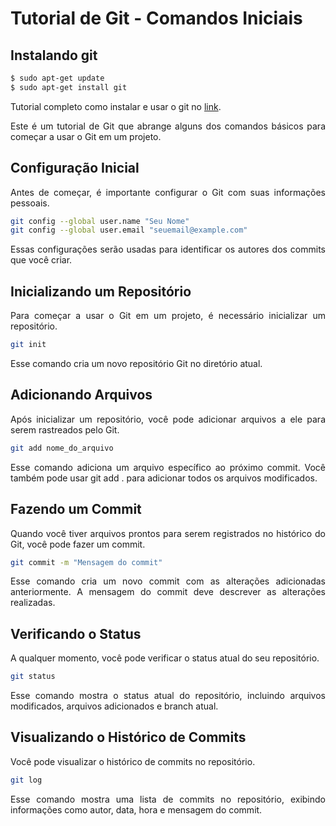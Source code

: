 # Tutorial de Git - Comandos Iniciais

## Instalando git

```Bash
$ sudo apt-get update
$ sudo apt-get install git
```

Tutorial completo como instalar e usar o git no [link](https://www.atlassian.com/br/git/tutorials/install-git).

<div style="text-align:justify">
Este é um tutorial de Git que abrange alguns dos comandos básicos para começar a usar o Git em um projeto.
</div>

## Configuração Inicial

<div style="text-align:justify">
Antes de começar, é importante configurar o Git com suas informações pessoais.
</div>

```bash
git config --global user.name "Seu Nome"
git config --global user.email "seuemail@example.com"
```

<div style="text-align:justify">

Essas configurações serão usadas para identificar os autores dos commits que você criar.

</div>

## Inicializando um Repositório

<div style="text-align:justify">

Para começar a usar o Git em um projeto, é necessário inicializar um repositório.

</div>

```bash
git init
```

<div style="text-align:justify">

Esse comando cria um novo repositório Git no diretório atual.

</div>

## Adicionando Arquivos

<div style="text-align:justify">

Após inicializar um repositório, você pode adicionar arquivos a ele para serem rastreados pelo Git.

</div>

```bash
git add nome_do_arquivo
```

<div style="text-align:justify">

Esse comando adiciona um arquivo específico ao próximo commit. Você também pode usar git add . para adicionar todos os arquivos modificados.

</div>

## Fazendo um Commit

<div style="text-align:justify">

Quando você tiver arquivos prontos para serem registrados no histórico do Git, você pode fazer um commit.

</div>

```bash
git commit -m "Mensagem do commit"
```

<div style="text-align:justify">

Esse comando cria um novo commit com as alterações adicionadas anteriormente. A mensagem do commit deve descrever as alterações realizadas.

</div>

## Verificando o Status

<div style="text-align:justify">

A qualquer momento, você pode verificar o status atual do seu repositório.

</div>

```bash
git status
```

<div style="text-align:justify">

Esse comando mostra o status atual do repositório, incluindo arquivos modificados, arquivos adicionados e branch atual.

</div>

## Visualizando o Histórico de Commits

<div style="text-align:justify">

Você pode visualizar o histórico de commits no repositório.

</div>

```bash
git log
```

<div style="text-align:justify">

Esse comando mostra uma lista de commits no repositório, exibindo informações como autor, data, hora e mensagem do commit.

</div>